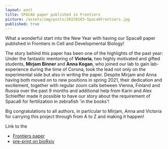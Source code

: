 ```yaml
---
layout: post
title: SPACA6 paper published in Frontiers
picture: /assets/img/posts/20220103-Spaca6Frontiers.jpg
published: true
---
```

What a wonderful start into the New Year with having our Spaca6 paper published in Frontiers in Cell and Developmental Biology!

The story behind this paper has been one of the highlights of the past year: Under the fantastic mentoring of **Victoria**, two highly motivated and gifted students, **Mirjam Binner** and **Anna Kogan**, who joined our lab to gain lab-experience during the time of Corona, took the lead not only on the experimental side but also in writing the paper. Despite Mirjam and Anna having both moved on to new positions in spring 2021, their dedication and excitement, together with regular zoom calls between Vienna, Finland and Russia over the past 9 months and additional help from Karin and Alex Schleiffer made it possible to have our story about the requirement of Spaca6 for fertilization in zebrafish 'in the books'!

Big congratulations to all authors, in particular to Mirjam, Anna and Victoria for carrying this project through from A to Z and making it happen! 

Link to the
- [Frontiers paper](https://www.frontiersin.org/articles/10.3389/fcell.2021.806982/full?&utm_source=Email_to_authors_&utm_medium=Email&utm_content=T1_11.5e1_author&utm_campaign=Email_publication&field=&journalName=Frontiers_in_Cell_and_Developmental_Biology&id=806982)
- [pre-print on bioRxiv](https://www.biorxiv.org/content/10.1101/2021.11.19.469324v1)
